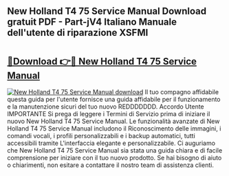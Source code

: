 ## New Holland T4 75 Service Manual Download gratuit PDF - Part-jV4 Italiano Manuale dell'utente di riparazione XSFMI

# <h2><a href="http://dfgqh9.blite.top/?on=New+Holland+T4+75+Service+Manual">🔗Download 👉🔴 New Holland T4 75 Service Manual</a></h2>

[![New Holland T4 75 Service Manual download](https://i.imgur.com/lujVjoI.png)](http://dfgqh9.blite.top/?on=New+Holland+T4+75+Service+Manual)
Il tuo compagno affidabile questa guida per l'utente fornisce una guida affidabile per il funzionamento e la manutenzione sicuri del tuo nuovo REDDDDDDD. Accordo Utente IMPORTANTE Si prega di leggere i Termini di Servizio prima di iniziare il nuovo New Holland T4 75 Service Manual. Le funzionalità avanzate di New Holland T4 75 Service Manual includono il Riconoscimento delle immagini, i comandi vocali, i profili personalizzabili e i backup automatici, tutti accessibili tramite L'interfaccia elegante e personalizzabile. Ci auguriamo che New Holland T4 75 Service Manual sia stata una guida chiara e di facile comprensione per iniziare con il tuo nuovo prodotto. Se hai bisogno di aiuto o chiarimenti, non esitare a contattare il nostro team di assistenza clienti.
